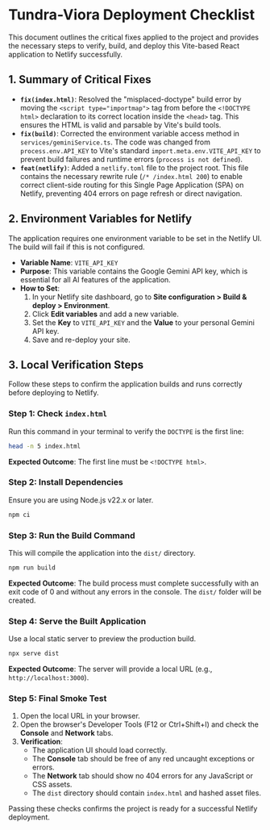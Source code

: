 # Tundra-Viora Deployment Checklist

This document outlines the critical fixes applied to the project and provides the necessary steps to verify, build, and deploy this Vite-based React application to Netlify successfully.

## 1. Summary of Critical Fixes

- **`fix(index.html)`**: Resolved the "misplaced-doctype" build error by moving the `<script type="importmap">` tag from before the `<!DOCTYPE html>` declaration to its correct location inside the `<head>` tag. This ensures the HTML is valid and parsable by Vite's build tools.
- **`fix(build)`**: Corrected the environment variable access method in `services/geminiService.ts`. The code was changed from `process.env.API_KEY` to Vite's standard `import.meta.env.VITE_API_KEY` to prevent build failures and runtime errors (`process is not defined`).
- **`feat(netlify)`**: Added a `netlify.toml` file to the project root. This file contains the necessary rewrite rule (`/* /index.html 200`) to enable correct client-side routing for this Single Page Application (SPA) on Netlify, preventing 404 errors on page refresh or direct navigation.

## 2. Environment Variables for Netlify

The application requires one environment variable to be set in the Netlify UI. The build will fail if this is not configured.

-   **Variable Name**: `VITE_API_KEY`
-   **Purpose**: This variable contains the Google Gemini API key, which is essential for all AI features of the application.
-   **How to Set**:
    1.  In your Netlify site dashboard, go to **Site configuration > Build & deploy > Environment**.
    2.  Click **Edit variables** and add a new variable.
    3.  Set the **Key** to `VITE_API_KEY` and the **Value** to your personal Gemini API key.
    4.  Save and re-deploy your site.

## 3. Local Verification Steps

Follow these steps to confirm the application builds and runs correctly before deploying to Netlify.

### Step 1: Check `index.html`
Run this command in your terminal to verify the `DOCTYPE` is the first line:
```bash
head -n 5 index.html
```
**Expected Outcome**: The first line must be `<!DOCTYPE html>`.

### Step 2: Install Dependencies
Ensure you are using Node.js v22.x or later.
```bash
npm ci
```

### Step 3: Run the Build Command
This will compile the application into the `dist/` directory.
```bash
npm run build
```
**Expected Outcome**: The build process must complete successfully with an exit code of 0 and without any errors in the console. The `dist/` folder will be created.

### Step 4: Serve the Built Application
Use a local static server to preview the production build.
```bash
npx serve dist
```
**Expected Outcome**: The server will provide a local URL (e.g., `http://localhost:3000`).

### Step 5: Final Smoke Test
1.  Open the local URL in your browser.
2.  Open the browser's Developer Tools (F12 or Ctrl+Shift+I) and check the **Console** and **Network** tabs.
3.  **Verification**:
    -   The application UI should load correctly.
    -   The **Console** tab should be free of any red uncaught exceptions or errors.
    -   The **Network** tab should show no 404 errors for any JavaScript or CSS assets.
    -   The `dist` directory should contain `index.html` and hashed asset files.

Passing these checks confirms the project is ready for a successful Netlify deployment.
